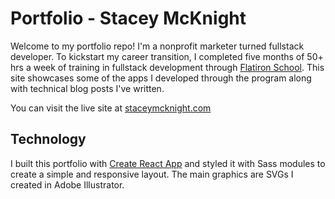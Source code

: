 # Portfolio - Stacey McKnight

Welcome to my portfolio repo! I'm a nonprofit marketer turned fullstack developer. To kickstart my career transition, I completed five months of 50+ hrs a week of training in fullstack development through [Flatiron School](https://flatironschool.com/). This site showcases some of the apps I developed through the program along with technical blog posts I've written.

You can visit the live site at [staceymcknight.com](http://staceymcknight.com/)

## Technology

I built this portfolio with [Create React App](https://github.com/facebook/create-react-app) and styled it with Sass modules to create a simple and responsive layout. The main graphics are SVGs I created in Adobe Illustrator.